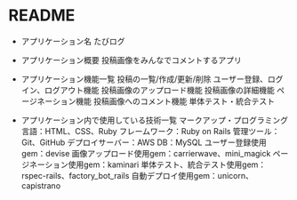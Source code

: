 # README
* アプリケーション名
たびログ

* アプリケーション概要
投稿画像をみんなでコメントするアプリ

* アプリケーション機能一覧
投稿の一覧/作成/更新/削除
ユーザー登録、ログイン、ログアウト機能
投稿画像のアップロード機能
投稿画像の詳細機能
ページネーション機能
投稿画像へのコメント機能
単体テスト・統合テスト

* アプリケーション内で使用している技術一覧
マークアップ・プログラミング言語：HTML、CSS、Ruby
フレームワーク：Ruby on Rails
管理ツール：Git、GitHub
デプロイサーバー：AWS
DB：MySQL
ユーザー登録使用gem：devise
画像アップロード使用gem：carrierwave、mini_magick
ページネーション使用gem：kaminari
単体テスト、統合テスト使用gem：rspec-rails、factory_bot_rails
自動デプロイ使用gem：unicorn、capistrano
